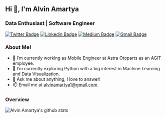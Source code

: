 <h2> Hi 👋, I'm Alvin Amartya </h2>
<h3>Data Enthusiast | Software Engineer</h3>

[![Twitter Badge](https://img.shields.io/badge/-@alvinamartya_id-1ca0f1?style=flat-square&labelColor=1ca0f1&logo=twitter&logoColor=white&link=https://twitter.com/alvinamartya_id)](https://twitter.com/alvinamartya_id) [![Linkedin Badge](https://img.shields.io/badge/-alvinamartya-blue?style=flat-square&logo=Linkedin&logoColor=white&link=https://www.linkedin.com/in/alvinamartya/)](https://www.linkedin.com/in/alvinamartya/) [![Medium Badge](https://img.shields.io/badge/-@alvinamartya-03a57a?style=flat-square&labelColor=000000&logo=Medium&link=https://medium.com/@alvinamartya)](https://medium.com/@alvinamartya)
[![Gmail Badge](https://img.shields.io/badge/-alvinamartya1@gmail.com-c14438?style=flat-square&logo=Gmail&logoColor=white&link=mailto:alvinamartya1@gmail.com)](mailto:alvinamartya1@gmail.com)

### About Me!

- 💼 I’m currently working as Mobile Engineer at Astra Otoparts as an AGIT employee.
- 🌱 I’m currently exploring Python with a big interest in Machine Learning and Data Visualization. 
- 💬 Ask me about anything, I love to answer!
- 📫 Email me at [alvinamartya1@gmail.com](mailto:alvinamartya1@gmail.com).

### Overview
![Alvin Amartya's github stats](https://github-readme-stats.vercel.app/api?username=alvinamartya&show_icons=true)
